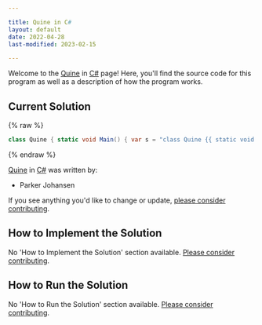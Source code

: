 ```yaml
---

title: Quine in C#
layout: default
date: 2022-04-28
last-modified: 2023-02-15

---
```


Welcome to the [Quine](https://sampleprograms.io/projects/quine) in [C#](https://sampleprograms.io/languages/c-sharp) page! Here, you'll find the source code for this program as well as a description of how the program works.

## Current Solution

{% raw %}

```c#
class Quine { static void Main() { var s = "class Quine {{ static void Main() {{ var s = {0}{1}{0}; System.Console.WriteLine(s, (char)34, s); }} }}"; System.Console.WriteLine(s, (char)34, s); } }
```

{% endraw %}

[Quine](https://sampleprograms.io/projects/quine) in [C#](https://sampleprograms.io/languages/c-sharp) was written by:

- Parker Johansen

If you see anything you'd like to change or update, [please consider contributing](https://github.com/TheRenegadeCoder/sample-programs).

## How to Implement the Solution

No 'How to Implement the Solution' section available. [Please consider contributing](https://github.com/TheRenegadeCoder/sample-programs-website).

## How to Run the Solution

No 'How to Run the Solution' section available. [Please consider contributing](https://github.com/TheRenegadeCoder/sample-programs-website).